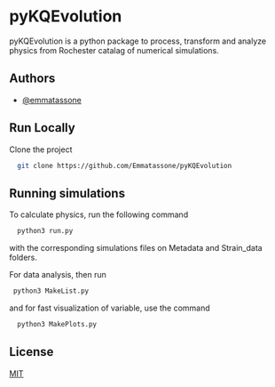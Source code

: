 
# pyKQEvolution

pyKQEvolution is a python package to process, transform and analyze physics from Rochester catalag of numerical simulations.


## Authors

- [@emmatassone](https://www.github.com/emmatassone)


## Run Locally

Clone the project

```bash
  git clone https://github.com/Emmatassone/pyKQEvolution
```




## Running simulations

To calculate physics, run the following command

```bash
  python3 run.py
```
with the corresponding simulations files on Metadata and Strain_data folders.

For data analysis, then run
 ```bash
  python3 MakeList.py
```
and for fast visualization of variable, use the command
```bash
  python3 MakePlots.py
```
## License

[MIT](https://choosealicense.com/licenses/mit/)

